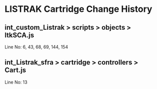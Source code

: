 # LISTRAK Cartridge Change History

## int_custom_Listrak > scripts > objects > ltkSCA.js
Line No: 6, 43, 68, 69, 144, 154

## int_Listrak_sfra > cartridge > controllers > Cart.js
Line No: 13
